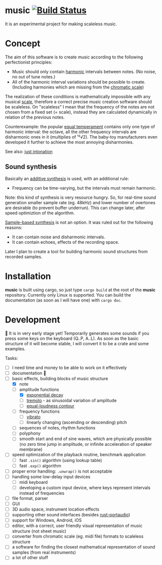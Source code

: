 music [![Build Status](https://travis-ci.org/tiborgats/music.svg?branch=master)](https://travis-ci.org/tiborgats/music)
=====
It is an experimental project for making scaleless music.

# Concept
The aim of this software is to create music according to the following perfectionist principles:
* Music should only contain [harmonic](https://en.wikipedia.org/wiki/Harmony) intervals between notes. (No noise, no out of tune notes.)
* All of the harmonic interval variations should be possible to create. (Including harmonies which are missing from the [chromatic scale](https://en.wikipedia.org/wiki/Chromatic_scale))

The realization of these conditions is mathematically impossible with any musical [scale](https://en.wikipedia.org/wiki/Scale_(music)), therefore a correct precise music creation software should be scaleless. On "scaleless" I mean that the frequency of the notes are not chosen from a fixed set (= scale), instead they are calculated dynamically in relation of the previous notes.

Counterexample: the popular [equal temperament](https://en.wikipedia.org/wiki/Equal_temperament) contains only one type of harmonic interval: the octave, all the other frequency intervals are disharmonic ones in it (multiplies of ¹²√2). The baby-toy manufacturers even developed it further to achieve the most annoying disharmonies.

See also: [just intonation](https://en.wikipedia.org/wiki/Just_intonation)

## Sound synthesis
Basically an [additive synthesis](https://en.wikipedia.org/wiki/Additive_synthesis) is used, with an additional rule:
* Frequency can be time-varying, but the intervals must remain harmonic.

Note: this kind of synthesis is very resource hungry. So, for real-time sound generation smaller sample rate (eg. 48kHz) and lower number of overtones are desirable (to prevent buffer underrun). This can change later, after speed optimiztion of the algorithm.

[Sample-based synthesis](https://en.wikipedia.org/wiki/Sample-based_synthesis) is not an option. It was ruled out for the following reasons:
* It can contain noise and disharmonic intervals.
* It can contain echoes, effects of the recording space.

Later I plan to create a tool for building harmonic sound structures from recorded samples.

# Installation
**music** is built using cargo, so just type `cargo build` at the root of the **music** repository. Currently only Linux is supported.
You can build the documentation (as soon as I will have one) with `cargo doc`.

# Development
:construction: It is in very early stage yet! Temporarily generates some sounds if you press some keys on the keyboard (Q..P, A..L).
As soon as the basic structure of it will become stable, I will convert it to be a crate and some examples.

Tasks:
- [ ] I need time and money to be able to work on it effectively
- [ ] documentation :book:
- [ ] basic effects, building blocks of music structure
	- [x] note
	- [ ] amplitude functions
		- [x] [exponential decay](https://en.wikipedia.org/wiki/Exponential_decay)
		- [ ] [tremolo](https://en.wikipedia.org/wiki/Tremolo) - as sinusoidal variation of amplitude
		- [ ] [equal-loudness contour](https://en.wikipedia.org/wiki/Equal-loudness_contour)
	- [ ] frequency functions
		- [ ] [vibrato](https://en.wikipedia.org/wiki/Vibrato)
		- [ ] linearly changing (ascending or descending) pitch
	- [ ] sequences of notes, rhythm functions
	- [ ] polyphony
	- [ ] smooth start and end of sine waves, which are physically possible (no zero time jump in amplitude, or infinite acceleration of speaker membrane)
- [ ] speed optimization of the playback routine, benchmark application
	- [ ] fast `.sin()` algorithm (using lookup table)
	- [ ] fast `.exp()` algorithm
- [ ] proper error handling: `.unwrap()` is not acceptable
- [ ] handling some low-delay input devices
	- [ ] midi keyboard
	- [ ] developing a custom input device, where keys represent intervals instead of frequencies
- [ ] file format, parser
- [ ] GUI
- [ ] 3D audio space, instrument location effects
- [ ] supporting other sound interfaces (besides [rust-portaudio](https://github.com/RustAudio/rust-portaudio))
- [ ] support for Windows, Android, iOS
- [ ] editor, with a correct, user friendly visual representation of music structure (not sheet music)
- [ ] converter from chromatic scale (eg. midi file) formats to scaleless structure
- [ ] a software for finding the closest mathematical representation of sound samples (from real instruments)
- [ ] a lot of other stuff
